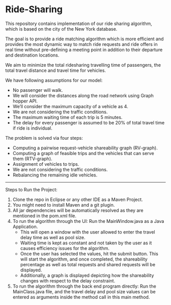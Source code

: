 # Ride-Sharing
This repository contains implementation of our ride sharing algorithm, which is based on the city of the New York database.

<p>The goal is to provide a ride matching algorithm which is more efficient and provides the most dynamic way to match ride requests and ride offers in real time without pre-defining a meeting point in addition to their departure and destination locations.</p>

<p>We aim to minimize the total ridesharing travelling time of passengers, the total travel distance and travel time for vehicles.</p>

<p>We have following assumptions for our model:
<ul>
<li>No passenger will walk.</li>
<li>We will consider the distances along the road network using Graph hopper API.</li>
<li>We’ll consider the maximum capacity of a vehicle as 4.</li>
<li>We are not considering the traffic conditions.</li>
<li>The maximum waiting time of each trip is 5 minutes.</li>
<li>The delay for every passenger is assumed to be 20% of total travel time if ride is individual.</li>
</ul>
</p>

<p>
The problem is solved via four steps:
<ul>
<li>Computing a pairwise request-vehicle shareability graph (RV-graph).</li>
<li>Computing a graph of feasible trips and the vehicles that can serve    them (RTV-graph).</li>
<li>Assignment of vehicles to trips.</li>
<li>We are not considering the traffic conditions.</li>
<li>Rebalancing the remaining idle vehicles.</li>
</ul>
</p>

-------------------------------------------------------------------------------------------------
Steps to Run the Project:

1. Clone the repo in Eclipse or any other IDE as a Maven Project.
2. You might need to install Maven and a git plugin.
3. All jar dependencies will be automatically resolved as they are mentioned in the pom.xml file.
4. To run the algorithm through the UI: Run the MainWindow.java as a Java Application. 
    * This will open a window with the user allowed to enter the travel delay time as well as pool size. 
    * Waiting time is kept as constant and not taken by the user as it causes efficiency issues for the algorithm.
    * Once the user has selected the values, hit the submit button. This will start the algorithm, and once completed, the shareability percentage as well as total requests and shared requests will be displayed.
    * Additionally, a graph is displayed depicting how the shareability changes with respect to the delay constraint.
5. To run the algorithm through the back end program directly: Run the MainClass.java file, and the travel delay and pool size values can be entered as arguments inside the method call in this main method. 
 
